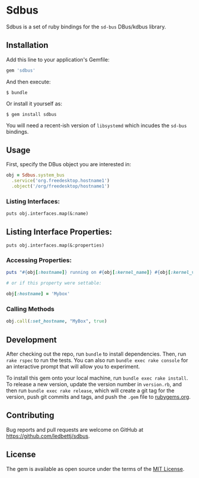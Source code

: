# Sdbus

Sdbus is a set of ruby bindings for the `sd-bus` DBus/kdbus library.

## Installation

Add this line to your application's Gemfile:

```ruby
gem 'sdbus'
```

And then execute:

    $ bundle

Or install it yourself as:

    $ gem install sdbus

You will need a recent-ish version of `libsystemd` which incudes the
`sd-bus` bindings.

## Usage

First, specify the DBus object you are interested in:

```ruby
obj = Sdbus.system_bus
  .service('org.freedesktop.hostname1')
  .object('/org/freedesktop/hostname1')
  ```

### Listing Interfaces:

```
puts obj.interfaces.map(&:name)
```

## Listing Interface Properties:

```
puts obj.interfaces.map(&:properties)
```

### Accessing Properties:

```ruby
puts "#{obj[:hostname]} running on #{obj[:kernel_name]} #{obj[:kernel_version]}"

# or if this property were settable:

obj[:hostname] = 'Mybox'
```

### Calling Methods

```ruby
obj.call(:set_hostname, "MyBox", true)
```

## Development

After checking out the repo, run `bundle` to install dependencies. Then, run `rake rspec` to run the tests. You can also run `bundle exec rake console` for an interactive prompt that will allow you to experiment.

To install this gem onto your local machine, run `bundle exec rake install`. To release a new version, update the version number in `version.rb`, and then run `bundle exec rake release`, which will create a git tag for the version, push git commits and tags, and push the `.gem` file to [rubygems.org](https://rubygems.org).

## Contributing

Bug reports and pull requests are welcome on GitHub at https://github.com/ledbettj/sdbus.


## License

The gem is available as open source under the terms of the [MIT License](http://opensource.org/licenses/MIT).

